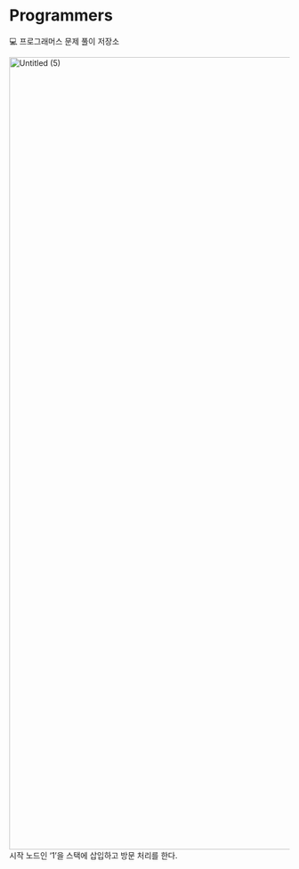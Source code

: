 # Programmers
💻 프로그래머스 문제 풀이 저장소

<img width="1424" alt="Untitled (5)" src="https://user-images.githubusercontent.com/102349522/210204346-cc795d25-30e3-4910-a2ad-15c8369c7e56.png">
시작 노드인 ‘1’을 스택에 삽입하고 방문 처리를 한다.
